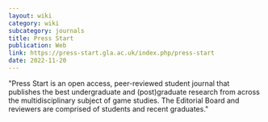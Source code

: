 ```yaml
---
layout: wiki
category: wiki
subcategory: journals
title: Press Start
publication: Web
link: https://press-start.gla.ac.uk/index.php/press-start
date: 2022-11-20
---
```


"Press Start is an open access, peer-reviewed student journal that publishes the best undergraduate and (post)graduate research from across the multidisciplinary subject of game studies. The Editorial Board and reviewers are comprised of students and recent graduates."
